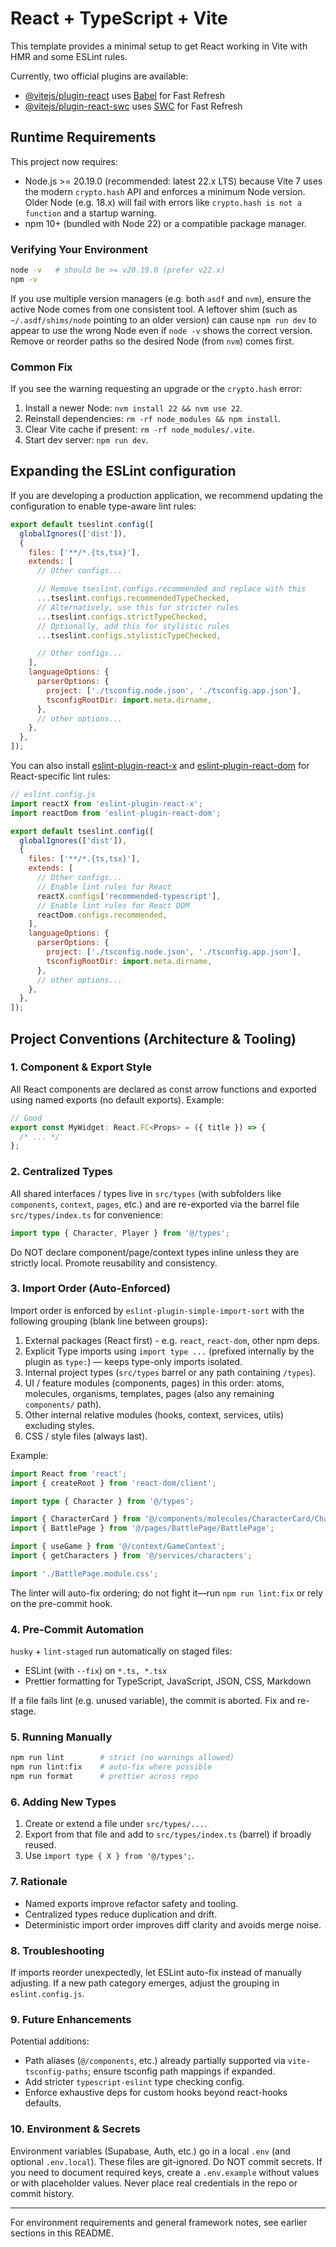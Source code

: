 # React + TypeScript + Vite

This template provides a minimal setup to get React working in Vite with HMR and some ESLint rules.

Currently, two official plugins are available:

- [@vitejs/plugin-react](https://github.com/vitejs/vite-plugin-react/blob/main/packages/plugin-react) uses [Babel](https://babeljs.io/) for Fast Refresh
- [@vitejs/plugin-react-swc](https://github.com/vitejs/vite-plugin-react/blob/main/packages/plugin-react-swc) uses [SWC](https://swc.rs/) for Fast Refresh

## Runtime Requirements

This project now requires:

- Node.js >= 20.19.0 (recommended: latest 22.x LTS) because Vite 7 uses the modern `crypto.hash` API and enforces a minimum Node version. Older Node (e.g. 18.x) will fail with errors like `crypto.hash is not a function` and a startup warning.
- npm 10+ (bundled with Node 22) or a compatible package manager.

### Verifying Your Environment

```bash
node -v   # should be >= v20.19.0 (prefer v22.x)
npm -v
```

If you use multiple version managers (e.g. both `asdf` and `nvm`), ensure the active Node comes from one consistent tool. A leftover shim (such as `~/.asdf/shims/node` pointing to an older version) can cause `npm run dev` to appear to use the wrong Node even if `node -v` shows the correct version. Remove or reorder paths so the desired Node (from `nvm`) comes first.

### Common Fix

If you see the warning requesting an upgrade or the `crypto.hash` error:

1. Install a newer Node: `nvm install 22 && nvm use 22`.
2. Reinstall dependencies: `rm -rf node_modules && npm install`.
3. Clear Vite cache if present: `rm -rf node_modules/.vite`.
4. Start dev server: `npm run dev`.

## Expanding the ESLint configuration

If you are developing a production application, we recommend updating the configuration to enable type-aware lint rules:

```js
export default tseslint.config([
  globalIgnores(['dist']),
  {
    files: ['**/*.{ts,tsx}'],
    extends: [
      // Other configs...

      // Remove tseslint.configs.recommended and replace with this
      ...tseslint.configs.recommendedTypeChecked,
      // Alternatively, use this for stricter rules
      ...tseslint.configs.strictTypeChecked,
      // Optionally, add this for stylistic rules
      ...tseslint.configs.stylisticTypeChecked,

      // Other configs...
    ],
    languageOptions: {
      parserOptions: {
        project: ['./tsconfig.node.json', './tsconfig.app.json'],
        tsconfigRootDir: import.meta.dirname,
      },
      // other options...
    },
  },
]);
```

You can also install [eslint-plugin-react-x](https://github.com/Rel1cx/eslint-react/tree/main/packages/plugins/eslint-plugin-react-x) and [eslint-plugin-react-dom](https://github.com/Rel1cx/eslint-react/tree/main/packages/plugins/eslint-plugin-react-dom) for React-specific lint rules:

```js
// eslint.config.js
import reactX from 'eslint-plugin-react-x';
import reactDom from 'eslint-plugin-react-dom';

export default tseslint.config([
  globalIgnores(['dist']),
  {
    files: ['**/*.{ts,tsx}'],
    extends: [
      // Other configs...
      // Enable lint rules for React
      reactX.configs['recommended-typescript'],
      // Enable lint rules for React DOM
      reactDom.configs.recommended,
    ],
    languageOptions: {
      parserOptions: {
        project: ['./tsconfig.node.json', './tsconfig.app.json'],
        tsconfigRootDir: import.meta.dirname,
      },
      // other options...
    },
  },
]);
```

## Project Conventions (Architecture & Tooling)

### 1. Component & Export Style

All React components are declared as const arrow functions and exported using named exports (no default exports). Example:

```ts
// Good
export const MyWidget: React.FC<Props> = ({ title }) => {
  /* ... */
};
```

### 2. Centralized Types

All shared interfaces / types live in `src/types` (with subfolders like `components`, `context`, `pages`, etc.) and are re-exported via the barrel file `src/types/index.ts` for convenience:

```ts
import type { Character, Player } from '@/types';
```

Do NOT declare component/page/context types inline unless they are strictly local. Promote reusability and consistency.

### 3. Import Order (Auto-Enforced)

Import order is enforced by `eslint-plugin-simple-import-sort` with the following grouping (blank line between groups):

1. External packages (React first) - e.g. `react`, `react-dom`, other npm deps.
2. Explicit Type imports using `import type ...` (prefixed internally by the plugin as `type:`) — keeps type-only imports isolated.
3. Internal project types (`src/types` barrel or any path containing `/types`).
4. UI / feature modules (components, pages) in this order: atoms, molecules, organisms, templates, pages (also any remaining `components/` path).
5. Other internal relative modules (hooks, context, services, utils) excluding styles.
6. CSS / style files (always last).

Example:

```ts
import React from 'react';
import { createRoot } from 'react-dom/client';

import type { Character } from '@/types';

import { CharacterCard } from '@/components/molecules/CharacterCard/CharacterCard';
import { BattlePage } from '@/pages/BattlePage/BattlePage';

import { useGame } from '@/context/GameContext';
import { getCharacters } from '@/services/characters';

import './BattlePage.module.css';
```

The linter will auto-fix ordering; do not fight it—run `npm run lint:fix` or rely on the pre-commit hook.

### 4. Pre-Commit Automation

`husky` + `lint-staged` run automatically on staged files:

- ESLint (with `--fix`) on `*.ts, *.tsx`
- Prettier formatting for TypeScript, JavaScript, JSON, CSS, Markdown

If a file fails lint (e.g. unused variable), the commit is aborted. Fix and re-stage.

### 5. Running Manually

```bash
npm run lint        # strict (no warnings allowed)
npm run lint:fix    # auto-fix where possible
npm run format      # prettier across repo
```

### 6. Adding New Types

1. Create or extend a file under `src/types/...`.
2. Export from that file and add to `src/types/index.ts` (barrel) if broadly reused.
3. Use `import type { X } from '@/types';`.

### 7. Rationale

- Named exports improve refactor safety and tooling.
- Centralized types reduce duplication and drift.
- Deterministic import order improves diff clarity and avoids merge noise.

### 8. Troubleshooting

If imports reorder unexpectedly, let ESLint auto-fix instead of manually adjusting. If a new path category emerges, adjust the grouping in `eslint.config.js`.

### 9. Future Enhancements

Potential additions:

- Path aliases (`@/components`, etc.) already partially supported via `vite-tsconfig-paths`; ensure tsconfig path mappings if expanded.
- Add stricter `typescript-eslint` type checking config.
- Enforce exhaustive deps for custom hooks beyond react-hooks defaults.

### 10. Environment & Secrets

Environment variables (Supabase, Auth, etc.) go in a local `.env` (and optional `.env.local`). These files are git-ignored. Do NOT commit secrets. If you need to document required keys, create a `.env.example` without values or with placeholder values. Never place real credentials in the repo or commit history.

---

For environment requirements and general framework notes, see earlier sections in this README.
